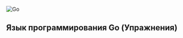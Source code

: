 ![Go](https://github.com/unixlinuxgeek/The_Go_Programming_Language/blob/main/book.jpg)

## Язык программирования Go (Упражнения)
